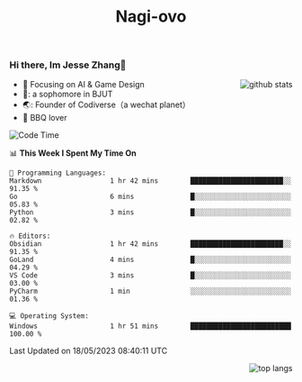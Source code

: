 

<!--
**Nagi-ovo/Nagi-ovo** is a ✨ _special_ ✨ repository because its `README.md` (this file) appears on your GitHub profile.

Here are some ideas to get you started:

- 🔭 I’m currently working on ...
- 🌱 I’m currently learning ...
- 👯 I’m looking to collaborate on ...
- 🤔 I’m looking for help with ...
- 💬 Ask me about ...
- 📫 How to reach me: ...
- 😄 Pronouns: ...
- ⚡ Fun fact: ...
-->
<h1 align="center">Nagi-ovo</h3>


<br />

 ### Hi there, Im Jesse Zhang👋

<img align='right' src="https://github-readme-stats-git-main-nagi-ovo.vercel.app/api?username=Nagi-ovo&count_private=true&show_icons=true&theme=dracula&hide_title=true" alt="github stats" />

- :orange_book: Focusing on AI & Game Design
- 🔬: a sophomore in BJUT
- 🌏: Founder of Codiverse（a wechat planet）
- :meat_on_bone: BBQ lover 


<!--START_SECTION:waka-->
![Code Time](http://img.shields.io/badge/Code%20Time-2%20hrs-blue)

📊 **This Week I Spent My Time On** 

```text
💬 Programming Languages: 
Markdown                 1 hr 42 mins        ███████████████████████░░   91.35 % 
Go                       6 mins              █░░░░░░░░░░░░░░░░░░░░░░░░   05.83 % 
Python                   3 mins              █░░░░░░░░░░░░░░░░░░░░░░░░   02.82 % 

🔥 Editors: 
Obsidian                 1 hr 42 mins        ███████████████████████░░   91.35 % 
GoLand                   4 mins              █░░░░░░░░░░░░░░░░░░░░░░░░   04.29 % 
VS Code                  3 mins              █░░░░░░░░░░░░░░░░░░░░░░░░   03.00 % 
PyCharm                  1 min               ░░░░░░░░░░░░░░░░░░░░░░░░░   01.36 % 

💻 Operating System: 
Windows                  1 hr 51 mins        █████████████████████████   100.00 % 
```


 Last Updated on 18/05/2023 08:40:11 UTC
<!--END_SECTION:waka-->


<img align='right' src='https://github-readme-stats-git-main-nagi-ovo.vercel.app/api/top-langs/?username=Nagi-ovo&layout=compact' alt='top langs' />
<br />



